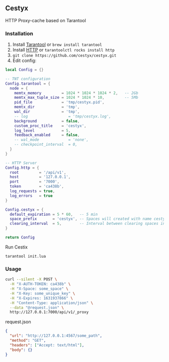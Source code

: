 ## Cestyx
HTTP Proxy-cache based on Tarantool

### Installation
1. Install [Tarantool](https://github.com/tarantool/tarantool) or `brew install tarantool`
3. Install [HTTP](https://github.com/tarantool/http) or `tarantoolctl rocks install http`
4. `git clone https://github.com/cestyx/cestyx.git`
5. Edit config:

```Lua
local Config = {}

-- TNT configuration
Config.tarantool = {
  node = {
    memtx_memory         = 1024 * 1024 * 1024 * 2,   -- 2Gb
    memtx_max_tuple_size = 1024 * 1024 * 10,         -- 5Mb
    pid_file             = 'tmp/cestyx.pid',
    memtx_dir            = 'tmp',
    wal_dir              = 'tmp',
    -- log                  = 'tmp/cestyx.log',
    background           = false,
    custom_proc_title    = 'cestyx',
    log_level            = 5,
    feedback_enabled     = false,
    -- wal_mode             = 'none',
    -- checkpoint_interval  = 0,
  }
}

-- HTTP Server
Config.http = {
  root         = '/api/v1',
  host         = '127.0.0.1',
  port         = '7000',
  token        = 'ca438b',
  log_requests = true,
  log_errors   = true
}

Config.cestyx = {
  default_expiration = 5 * 60,   -- 5 min
  space_prefix       = 'cestyx', -- Spaces will created with name cestyx_<some_passed_name>
  clearing_interval  = 5,        -- Interval between clearing spaces in sec.
}

return Config
```

Run Cestix
```
tarantool init.lua
```

### Usage

```sh
curl --silent -X POST \
  -H "X-AUTH-TOKEN: ca438b" \
  -H "X-Space: some_space" \
  -H "X-Key: some_unique_key" \
  -H "X-Expires: 1631937866" \
  -H "Content-Type: application/json" \
  --data "@request.json" \
  http://127.0.0.1:7000/api/v1/_proxy
```

request.json
```json
{
  "url": "http://127.0.0.1:4567/some_path",
  "method": "GET",
  "headers": ["Accept: text/html"],
  "body": {}
}
```
